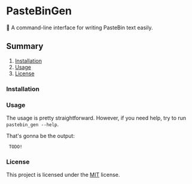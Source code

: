 # PasteBinGen
:memo: A command-line interface for writing PasteBin text easily.

## Summary

1. [Installation](#installation)
2. [Usage](#usage)
3. [License](#license)

### Installation

### Usage

   The usage is pretty straightforward. However, if you need help, try to run `pastebin_gen --help`.

   That's gonna be the output:
   
   ```
    TODO!
   ```
   
### License
This project is licensed under the [MIT](LICENSE) license.
